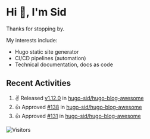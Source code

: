 # Hi 👋, I'm Sid

Thanks for stopping by. 

My interests include:
- Hugo static site generator
- CI/CD pipelines (automation)
- Technical documentation, docs as code

## Recent Activities

<!--RECENT_ACTIVITY:start-->
1. ✌️ Released [v1.12.0](https://github.com/hugo-sid/hugo-blog-awesome/releases/tag/v1.12.0) in [hugo-sid/hugo-blog-awesome](https://github.com/hugo-sid/hugo-blog-awesome)<br>
2. 👍 Approved [#138](https://github.com/hugo-sid/hugo-blog-awesome/pull/138#pullrequestreview-1705415593) in [hugo-sid/hugo-blog-awesome](https://github.com/hugo-sid/hugo-blog-awesome)<br>
3. 👍 Approved [#131](https://github.com/hugo-sid/hugo-blog-awesome/pull/131#pullrequestreview-1655042275) in [hugo-sid/hugo-blog-awesome](https://github.com/hugo-sid/hugo-blog-awesome)<br>
<!--RECENT_ACTIVITY:end-->

![Visitors](https://api.visitorbadge.io/api/visitors?path=https%3A%2F%2Fgithub.com%2Fhugo-sid%2Fhugo-sid&countColor=%2337d67a&style=flat&labelStyle=upper)
